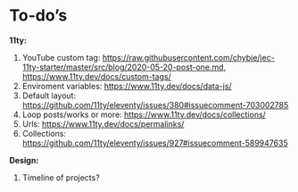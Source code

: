 # To-do’s

**11ty:**
1. YouTube custom tag: https://raw.githubusercontent.com/chybie/jec-11ty-starter/master/src/blog/2020-05-20-post-one.md, https://www.11ty.dev/docs/custom-tags/
2. Enviroment variables: https://www.11ty.dev/docs/data-js/
3. Default layout: https://github.com/11ty/eleventy/issues/380#issuecomment-703002785
4. Loop posts/works or more: https://www.11ty.dev/docs/collections/
5. Urls: https://www.11ty.dev/docs/permalinks/
6. Collections: https://github.com/11ty/eleventy/issues/927#issuecomment-589947635

**Design:**
1. Timeline of projects?